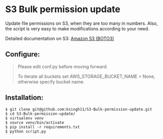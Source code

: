 # S3 Bulk permission update
Update file permissions on S3, when they are too many in numbers. Also, the script is very easy to make modifications according to your need.

Detailed documentation on S3: [Amazon S3 (BOTO3)](http://boto3.readthedocs.io/en/latest/guide/migrations3.html)


## Configure:
> Please edit conf.py before moving forward.
> 
> To iterate all buckets set AWS_STORAGE_BUCKET_NAME = None, otherwise specify bucket name.

## Installation:
```shell
$ git clone git@github.com:ksingh11/S3-Bulk-permission-update.git
$ cd S3-Bulk-permission-update/
$ virtualenv venv
$ source venv/bin/activate
$ pip install -r requirements.txt
$ python script.py
```
